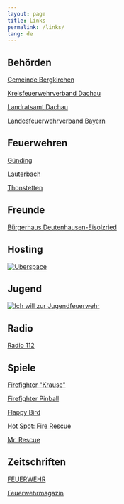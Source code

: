 ```yaml
---
layout: page
title: Links
permalink: /links/
lang: de
---
```


## Behörden

[Gemeinde Bergkirchen](http://www.bergkirchen.de/)

[Kreisfeuerwehrverband Dachau](http://kfv-dachau.de/)

[Landratsamt Dachau](http://www.landratsamt-dachau.de/)

[Landesfeuerwehrverband Bayern](http://www.lfv-bayern.de/)

## Feuerwehren

[Günding](http://feuerwehr-guending.de/)

[Lauterbach](http://fw-lauterbach.de/)

[Thonstetten](http://www.ff-thonstetten.de/)

## Freunde

[Bürgerhaus Deutenhausen-Eisolzried](http://www.buergerhaus-deutenhausen-eisolzried.de/)

## Hosting

<a href="https://uberspace.de/">
    <img class="lazy img-fluid" src="{% include helper/trans.html %}" data-src="/assets/images/links/uberspace.png" alt="Uberspace">
</a>

## Jugend

<a href="https://www.ich-will-zur-jugendfeuerwehr.de/">
    <img class="lazy img-fluid" src="{% include helper/trans.html %}" data-src="/assets/images/links/jugendfeuerwehr.png" alt="Ich will zur Jugendfeuerwehr">
</a>

## Radio

[Radio 112](https://www.radio-112.de/)

## Spiele

[Firefighter "Krause"](http://firefighter.pixelactivity.de/)

[Firefighter Pinball](http://b10b.com/firefighterpinball/)

[Flappy Bird](https://chaping.github.io/game/flappy-bird/)

[Hot Spot: Fire Rescue](https://hotspot-boardgame.com/)

[Mr. Rescue](http://tangramgames.dk/games/mrrescue/)

## Zeitschriften

[FEUERWEHR](https://www.feuerwehr-ub.de/)

[Feuerwehrmagazin](https://www.feuerwehrmagazin.de/)
